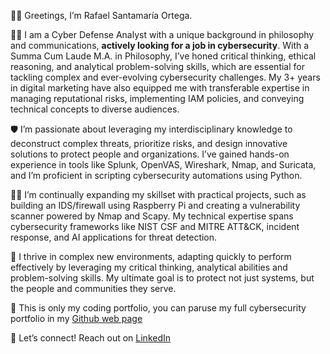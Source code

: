 🧙‍♂️ Greetings, I’m Rafael Santamaría Ortega.

👨‍💻 I am a Cyber Defense Analyst with a unique background in philosophy and communications, **actively looking for a job in cybersecurity**. With a Summa Cum Laude M.A. in Philosophy, I’ve honed critical thinking, ethical reasoning, and analytical problem-solving skills, which are essential for tackling complex and ever-evolving cybersecurity challenges. My 3+ years in digital marketing have also equipped me with transferable expertise in managing reputational risks, implementing IAM policies, and conveying technical concepts to diverse audiences.

🛡️ I’m passionate about leveraging my interdisciplinary knowledge to deconstruct complex threats, prioritize risks, and design innovative solutions to protect people and organizations. I’ve gained hands-on experience in tools like Splunk, OpenVAS, Wireshark, Nmap, and Suricata, and I’m proficient in scripting cybersecurity automations using Python.

👨‍🎓 I’m continually expanding my skillset with practical projects, such as building an IDS/firewall using Raspberry Pi and creating a vulnerability scanner powered by Nmap and Scapy. My technical expertise spans cybersecurity frameworks like NIST CSF and MITRE ATT&CK, incident response, and AI applications for threat detection.

🧠 I thrive in complex new environments, adapting quickly to perform effectively by leveraging my critical thinking, analytical abilities and problem-solving skills. My ultimate goal is to protect not just systems, but the people and communities they serve.

🔎 This is only my coding portfolio, you can paruse my full cybersecurity portfolio in my [Github web page](https://rafael-santamaria-ortega.github.io/) 

🤝 Let’s connect! Reach out on [LinkedIn](https://www.linkedin.com/in/rafael-santamaria-ortega)
